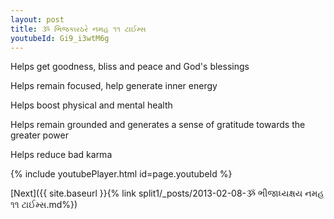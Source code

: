 ```yaml
---
layout: post
title: ૐ ભિજકારઠરે નમહ ૧૧ ટાઈમ્સ
youtubeId: Gi9_i3wtM6g
---
```

 
 
Helps get goodness, bliss and peace and God's blessings
 
Helps remain focused, help generate inner energy 
 
Helps boost physical and mental health 
 
Helps remain grounded and generates a sense of gratitude towards the greater power 
 
Helps reduce bad karma
 
 
 
 


{% include youtubePlayer.html id=page.youtubeId %}
 
[Next]({{ site.baseurl }}{% link  split1/_posts/2013-02-08-ૐ ભીજાધ્યક્ષય નમહ ૧૧ ટાઈમ્સ.md%})
 
